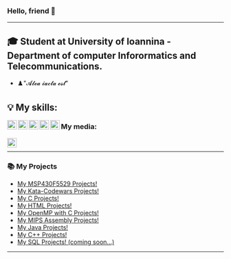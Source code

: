 
### Hello, friend  👋

---

## 🎓 Student at University of Ioannina - Department of computer Inforormatics and Telecommunications.

- ♟️"𝓐𝓵𝓮𝓪 𝓲𝓪𝓬𝓽𝓪 𝓮𝓼𝓽"


## 💡 My skills:
<img align="left" alt="CPLUSPLUS" width="22px" src="https://cdn.jsdelivr.net/npm/simple-icons@3.13.0/icons/cplusplus.svg" />
<img align="left" alt="C" width="22px" src="https://cdn.jsdelivr.net/npm/simple-icons@3.13.0/icons/c.svg" />
<img align="left" alt="ARDUINO" width="22px" src="https://cdn.jsdelivr.net/npm/simple-icons@3.13.0/icons/arduino.svg" />
<img align="left" alt="HTML5" width="22px" src="https://cdn.jsdelivr.net/npm/simple-icons@3.13.0/icons/html5.svg" />
<img align="left" alt="JAVA" width="22px" src="https://cdn.jsdelivr.net/npm/simple-icons@3.13.0/icons/java.svg" />






### My media:

[<img align="left" alt="GITHUB" width="22px" src="https://cdn.jsdelivr.net/npm/simple-icons@3.13.0/icons/github.svg" />][github]



<br />


---

### 📚 My Projects

<!-- BLOG-POST-LIST:START -->
- [My MSP430F5529 Projects!](https://github.com/AlexandrosPanag/Ti-launch-pad-with-MSP430-MCU)
- [My Kata-Codewars Projects!](https://github.com/AlexandrosPanag/C-Project-Codewars)
- [My C Projects!](https://github.com/AlexandrosPanag/My-C-Projects)
- [My HTML Projects!](https://github.com/AlexandrosPanag/HTML-Start)
- [My OpenMP with C Projects!](https://github.com/AlexandrosPanag/OpenMP-with-C)
- [My MIPS Assembly Projects!](https://github.com/AlexandrosPanag/My-MIPS-Assembly-Projects)
- [My Java Projects!](https://github.com/AlexandrosPanag/My-Java-Projects)
- [My C++ Projects!](https://github.com/AlexandrosPanag/My_CPlusPlus_Projects)
- [My SQL Projects! (coming soon...)]()
<!-- BLOG-POST-LIST:END -->


---


[github]:https://github.com/AlexandrosPanag

